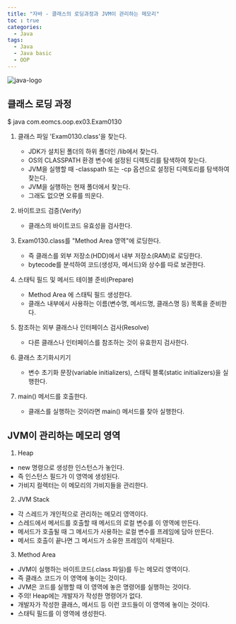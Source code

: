 ```yaml
---
title: "자바 - 클래스의 로딩과정과 JVM이 관리하는 메모리"
toc : true
categories:
  - Java
tags:
  - Java
  - Java basic
  - OOP
---
```


![java-logo](https://user-images.githubusercontent.com/68311188/92201199-e4e6a200-eeb6-11ea-9f5b-76b79db3564f.png)

## 클래스 로딩 과정
$ java com.eomcs.oop.ex03.Exam0130  
1) 클래스 파일 'Exam0130.class'을 찾는다.  
   - JDK가 설치된 폴더의 하위 폴더인 /lib에서 찾는다.
   - OS의 CLASSPATH 환경 변수에 설정된 디렉토리를 탐색하여 찾는다.
   - JVM을 실행할 때 -classpath 또는 -cp 옵션으로 설정된 디렉토리를 탐색하여 찾는다.
   - JVM을 실행하는 현재 폴더에서 찾는다.
   - 그래도 없으면 오류를 띄운다.

2) 바이트코드 검증(Verify)
   - 클래스의 바이트코드 유효성을 검사한다.

3) Exam0130.class를 "Method Area 영역"에 로딩한다.
   - 즉 클래스를 외부 저장소(HDD)에서 내부 저장소(RAM)로 로딩한다.
   - bytecode를 분석하여 코드(생성자, 메서드)와 상수를 따로 보관한다.

4) 스태틱 필드 및 메서드 테이블 준비(Prepare)
   - Method Area 에 스태틱 필드 생성한다.
   - 클래스 내부에서 사용하는 이름(변수명, 메서드명, 클래스명 등) 목록을 준비한다.

5) 참조하는 외부 클래스나 인터페이스 검사(Resolve)
   - 다른 클래스나 인터페이스를 참조하는 것이 유효한지 검사한다.

6) 클래스 초기화시키기
   - 변수 초기화 문장(variable initializers), 스태틱 블록(static initializers)을 실행한다.

7) main() 메서드를 호출한다.
   - 클래스를 실행하는 것이라면 main() 메서드를 찾아 실행한다.



## JVM이 관리하는 메모리 영역
 1) Heap
 - new 명령으로 생성한 인스턴스가 놓인다.
 - 즉 인스턴스 필드가 이 영역에 생성된다.
 - 가비지 컬렉터는 이 메모리의 가비지들을 관리한다.

 2) JVM Stack
 - 각 스레드가 개인적으로 관리하는 메모리 영역이다.
 - 스레드에서 메서드를 호출할 때 메서드의 로컬 변수를 이 영역에 만든다.
 - 메서드가 호출될 때 그 메서드가 사용하는 로컬 변수를 프레임에 담아 만든다.
 - 메서드 호출이 끝나면 그 메서드가 소유한 프레임이 삭제된다.

 3) Method Area
 - JVM이 실행하는 바이트코드(.class 파일)를 두는 메모리 영역이다.
 - 즉 클래스 코드가 이 영역에 놓이는 것이다.
 - JVM은 코드를 실행할 때 이 영역에 놓은 명령어를 실행하는 것이다.
 - 주의! Heap에는 개발자가 작성한 명령어가 없다.
 - 개발자가 작성한 클래스, 메서드 등 이런 코드들이 이 영역에 놓이는 것이다.
 - 스태틱 필드를 이 영역에 생성한다.